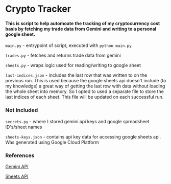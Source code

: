 # Crypto Tracker

#### This is script to help automoate the tracking of my cryptocurrency cost basis by fetching my trade data from Gemini and writing to a personal google sheet.

`main.py` - entrypoint of script, executed with `python main.py`

`trades.py` - fetches and returns trade data from gemini

`sheets.py` - wraps logic used for reading/writing to google sheet

`last-indices.json` - includes the last row that was written to on the previous run. This is used because the google sheets api doesn't include (to my knowledge) a great way of getting the last row with data without loading the whole sheet into memory. So I opted to used a separate file to store the last indices of each sheet. This file will be updated on each successful run.

### Not Included

`secrets.py` - where I stored gemini api keys and google spreadsheet ID's/sheet names

`sheets-keys.json` - contains api key data for accessing google sheets api. Was generated using Google Cloud Platform

### References
[Gemini API](https://docs.gemini.com/rest-api/)

[Sheets API](https://developers.google.com/sheets/api)
